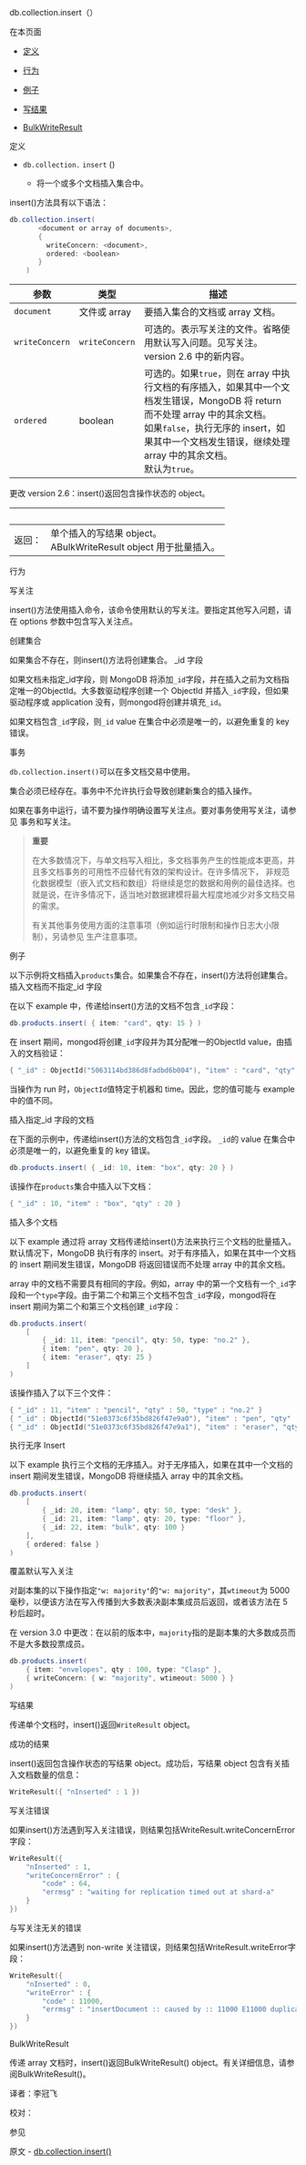  [ ]()db.collection.insert（）

[]()

在本页面

*   [定义](definition)

*   [行为](behaviors)

*   [例子](examples)

*   [写结果](writeresult)

*   [BulkWriteResult](bulkwriteresult)

 <span id="definition">定义</span>

*   `db.collection.`  `insert` ()

       *   将一个或多个文档插入集合中。

insert()方法具有以下语法：

```powershell
db.collection.insert(
       <document or array of documents>,
       {
         writeConcern: <document>,
         ordered: <boolean>
       }
    )
```

| 参数           | 类型           | 描述                                                         |
| -------------- | -------------- | ------------------------------------------------------------ |
| `document`     | 文件或 array   | 要插入集合的文档或 array 文档。                              |
| `writeConcern` | `writeConcern` | 可选的。表示写关注的文件。省略使用默认写入问题。见写关注。 <br/> version 2.6 中的新内容。 |
| `ordered`      | boolean        | 可选的。如果`true`，则在 array 中执行文档的有序插入，如果其中一个文档发生错误，MongoDB 将 return 而不处理 array 中的其余文档。 <br/>如果`false`，执行无序的 insert，如果其中一个文档发生错误，继续处理 array 中的其余文档。 <br/>默认为`true`。 |

更改 version 2.6：insert()返回包含操作状态的 object。

| <br /> |                                                              |
| ------ | ------------------------------------------------------------ |
| 返回： | 单个插入的写结果 object。 <br/> ABulkWriteResult object 用于批量插入。 |

 <span id="behaviors">行为</span>

 写关注

insert()方法使用插入命令，该命令使用默认的写关注。要指定其他写入问题，请在 options 参数中包含写入关注点。

 创建集合

如果集合不存在，则insert()方法将创建集合。
 _id 字段

如果文档未指定\_id字段，则 MongoDB 将添加`_id`字段，并在插入之前为文档指定唯一的ObjectId。大多数驱动程序创建一个 ObjectId 并插入`_id`字段，但如果驱动程序或 application 没有，则mongod将创建并填充`_id`。

如果文档包含`_id`字段，则`_id` value 在集合中必须是唯一的，以避免重复的 key 错误。

 事务

`db.collection.insert()`可以在多文档交易中使用。

集合必须已经存在。事务中不允许执行会导致创建新集合的插入操作。

如果在事务中运行，请不要为操作明确设置写关注点。要对事务使用写关注，请参见 事务和写关注。

> **重要**
>
> 在大多数情况下，与单文档写入相比，多文档事务产生的性能成本更高，并且多文档事务的可用性不应替代有效的架构设计。在许多情况下， 非规范化数据模型（嵌入式文档和数组）将继续是您的数据和用例的最佳选择。也就是说，在许多情况下，适当地对数据建模将最大程度地减少对多文档交易的需求。
>
> 有关其他事务使用方面的注意事项（例如运行时限制和操作日志大小限制），另请参见 生产注意事项。

 <span id="examples">例子</span>

以下示例将文档插入`products`集合。如果集合不存在，insert()方法将创建集合。
 插入文档而不指定_id 字段

在以下 example 中，传递给insert()方法的文档不包含`_id`字段：

```powershell
db.products.insert( { item: "card", qty: 15 } )
```

在 insert 期间，mongod将创建`_id`字段并为其分配唯一的ObjectId value，由插入的文档验证：

```powershell
{ "_id" : ObjectId("5063114bd386d8fadbd6b004"), "item" : "card", "qty" : 15 }
```

当操作为 run 时，`ObjectId`值特定于机器和 time。因此，您的值可能与 example 中的值不同。

 插入指定_id 字段的文档

在下面的示例中，传递给insert()方法的文档包含`_id`字段。 `_id`的 value 在集合中必须是唯一的，以避免重复的 key 错误。

```powershell
db.products.insert( { _id: 10, item: "box", qty: 20 } )
```

该操作在`products`集合中插入以下文档：

```powershell
{ "_id" : 10, "item" : "box", "qty" : 20 }
```

 插入多个文档

以下 example 通过将 array 文档传递给insert()方法来执行三个文档的批量插入。默认情况下，MongoDB 执行有序的 insert。对于有序插入，如果在其中一个文档的 insert 期间发生错误，MongoDB 将返回错误而不处理 array 中的其余文档。

array 中的文档不需要具有相同的字段。例如，array 中的第一个文档有一个`_id`字段和一个`type`字段。由于第二个和第三个文档不包含`_id`字段，mongod将在 insert 期间为第二个和第三个文档创建`_id`字段：

```powershell
db.products.insert(
    [
        { _id: 11, item: "pencil", qty: 50, type: "no.2" },
        { item: "pen", qty: 20 },
        { item: "eraser", qty: 25 }
    ]
)
```

该操作插入了以下三个文件：

```powershell
{ "_id" : 11, "item" : "pencil", "qty" : 50, "type" : "no.2" }
{ "_id" : ObjectId("51e0373c6f35bd826f47e9a0"), "item" : "pen", "qty" : 20 }
{ "_id" : ObjectId("51e0373c6f35bd826f47e9a1"), "item" : "eraser", "qty" : 25 }
```

 执行无序 Insert

以下 example 执行三个文档的无序插入。对于无序插入，如果在其中一个文档的 insert 期间发生错误，MongoDB 将继续插入 array 中的其余文档。

```powershell
db.products.insert(
    [
        { _id: 20, item: "lamp", qty: 50, type: "desk" },
        { _id: 21, item: "lamp", qty: 20, type: "floor" },
        { _id: 22, item: "bulk", qty: 100 }
    ],
    { ordered: false }
)
```

 覆盖默认写入关注

对副本集的以下操作指定`"w: majority"`的`"w: majority"`，其`wtimeout`为 5000 毫秒，以便该方法在写入传播到大多数表决副本集成员后返回，或者该方法在 5 秒后超时。

在 version 3.0 中更改：在以前的版本中，`majority`指的是副本集的大多数成员而不是大多数投票成员。

```powershell
db.products.insert(
    { item: "envelopes", qty : 100, type: "Clasp" },
    { writeConcern: { w: "majority", wtimeout: 5000 } }
)
```

 <span id="writeresult">写结果</span>

传递单个文档时，insert()返回`WriteResult` object。

 成功的结果

insert()返回包含操作状态的写结果 object。成功后，写结果 object 包含有关插入文档数量的信息：

```powershell
WriteResult({ "nInserted" : 1 })
```

 写关注错误

如果insert()方法遇到写入关注错误，则结果包括WriteResult.writeConcernError字段：

```powershell
WriteResult({
    "nInserted" : 1,
    "writeConcernError" : {
        "code" : 64,
        "errmsg" : "waiting for replication timed out at shard-a"
    }
})
```

 与写关注无关的错误

如果insert()方法遇到 non-write 关注错误，则结果包括WriteResult.writeError字段：

```powershell
WriteResult({
    "nInserted" : 0,
    "writeError" : {
        "code" : 11000,
        "errmsg" : "insertDocument :: caused by :: 11000 E11000 duplicate key error index: test.foo.$_id_  dup key: { : 1.0 }"
    }
})
```

 <span id="bulkwriteresult">BulkWriteResult</span>

传递 array 文档时，insert()返回BulkWriteResult() object。有关详细信息，请参阅BulkWriteResult()。



译者：李冠飞

校对：

 参见

原文 - [db.collection.insert()]( https://docs.mongodb.com/manual/reference/method/db.collection.insert/ )

